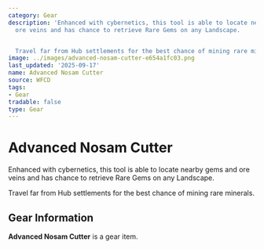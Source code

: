 ```yaml
---
category: Gear
description: 'Enhanced with cybernetics, this tool is able to locate nearby gems and
  ore veins and has chance to retrieve Rare Gems on any Landscape.


  Travel far from Hub settlements for the best chance of mining rare minerals.'
image: ../images/advanced-nosam-cutter-e654a1fc03.png
last_updated: '2025-09-17'
name: Advanced Nosam Cutter
source: WFCD
tags:
- Gear
tradable: false
type: Gear
---
```


# Advanced Nosam Cutter

Enhanced with cybernetics, this tool is able to locate nearby gems and ore veins and has chance to retrieve Rare Gems on any Landscape.

Travel far from Hub settlements for the best chance of mining rare minerals.

## Gear Information

**Advanced Nosam Cutter** is a gear item.

